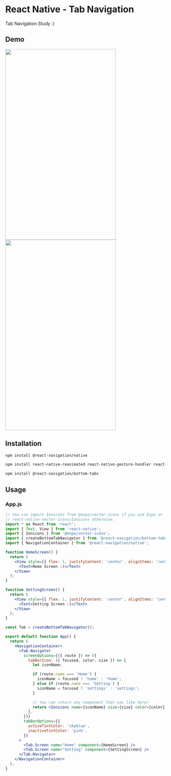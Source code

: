 # React Native - Tab Navigation
Tab Navigation Study :)

## Demo

<img src="https://user-images.githubusercontent.com/63582123/123779677-60fe1a80-d90d-11eb-9a8f-818ac2574979.jpeg"  width="347" height="599">
<img src="https://user-images.githubusercontent.com/63582123/123779502-33b16c80-d90d-11eb-8440-334e2e3d87d2.jpeg"  width="347" height="599">

## Installation

```bash
npm install @react-navigation/native
```

```bash
npm install react-native-reanimated react-native-gesture-handler react-native-screens react-native-safe-area-context @react-native-community/masked-view
```

```bash
npm install @react-navigation/bottom-tabs
```

## Usage

### App.js

```jsx
// You can import Ionicons from @expo/vector-icons if you use Expo or
// react-native-vector-icons/Ionicons otherwise.
import * as React from 'react';
import { Text, View } from 'react-native';
import { Ionicons } from '@expo/vector-icons';
import { createBottomTabNavigator } from '@react-navigation/bottom-tabs';
import { NavigationContainer } from '@react-navigation/native';

function HomeScreen() {
  return (
    <View style={{ flex: 1, justifyContent: 'center', alignItems: 'center', backgroundColor: 'skyblue' }}>
      <Text>Home Screen :)</Text>
    </View>
  );
}

function SettingScreen() {
  return (
    <View style={{ flex: 1, justifyContent: 'center', alignItems: 'center', backgroundColor: 'pink' }}>
      <Text>Setting Screen :)</Text>
    </View>
  );
}

const Tab = createBottomTabNavigator();

export default function App() {
  return (
    <NavigationContainer>
      <Tab.Navigator
        screenOptions={({ route }) => ({
          tabBarIcon: ({ focused, color, size }) => {
            let iconName;

            if (route.name === 'Home') {
              iconName = focused ? 'home' : 'home';
            } else if (route.name === 'Setting') {
              iconName = focused ? 'settings' : 'settings';
            }

            // You can return any component that you like here!
            return <Ionicons name={iconName} size={size} color={color} />;
          },
        })}
        tabBarOptions={{
          activeTintColor: 'skyblue',
          inactiveTintColor: 'pink',
        }}
      >
        <Tab.Screen name="Home" component={HomeScreen} />
        <Tab.Screen name="Setting" component={SettingScreen} />
      </Tab.Navigator>
    </NavigationContainer>
  );
}

```
